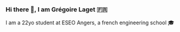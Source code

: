 ### Hi there 👋, I am Grégoire Laget 🇫🇷

I am a 22yo student at ESEO Angers, a french engineering school 🎓
<!--
**GregoireLgt/GregoireLgt** is a ✨ _special_ ✨ repository because its `README.md` (this file) appears on your GitHub profile.

Here are some ideas to get you started:

- 🔭 I’m currently working on ...
- 🌱 I’m currently learning ...
- 👯 I’m looking to collaborate on ...
- 🤔 I’m looking for help with ...
- 💬 Ask me about ...
- 📫 How to reach me: ...
- 😄 Pronouns: ...
- ⚡ Fun fact: ...
-->



